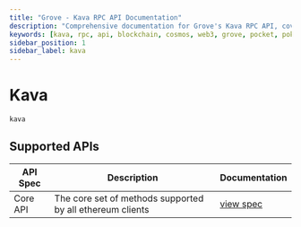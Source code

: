 ```yaml
---
title: "Grove - Kava RPC API Documentation"
description: "Comprehensive documentation for Grove's Kava RPC API, covering endpoint details and integration strategies for blockchain developers."
keywords: [kava, rpc, api, blockchain, cosmos, web3, grove, pocket, pokt]
sidebar_position: 1
sidebar_label: kava
---
```


# Kava

`kava`

## Supported APIs

| API Spec | Description                                               | Documentation                  |
| -------- | --------------------------------------------------------- | ------------------------------ |
| Core API | The core set of methods supported by all ethereum clients | [view spec](../specs/core-api) |
